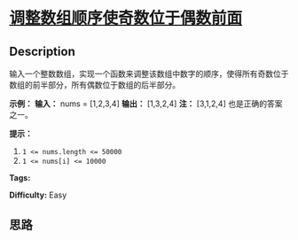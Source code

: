 # [调整数组顺序使奇数位于偶数前面][title]

## Description

输入一个整数数组，实现一个函数来调整该数组中数字的顺序，使得所有奇数位于数组的前半部分，所有偶数位于数组的后半部分。



**示例：**
            **输入：** nums = [1,2,3,4]    **输出：** [1,3,2,4]     **注：** [3,1,2,4] 也是正确的答案之一。



**提示：**

  1. `1 <= nums.length <= 50000`
  2. `1 <= nums[i] <= 10000`


**Tags:** 

**Difficulty:** Easy

## 思路

[title]: https://leetcode-cn.com/problems/diao-zheng-shu-zu-shun-xu-shi-qi-shu-wei-yu-ou-shu-qian-mian-lcof

